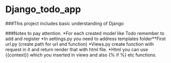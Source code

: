 # Django_todo_app
###This project includes basic understanding of Django 

###Notes to pay attention.
*For each created model like Todo remember to add and register 
*In settings.py you need to address templates folder**First url.py (create path for url and function) 
*Views.py create function with request in it and return render that with html file.
*Html you can use {{context}} which you inserted in views and also {% if %} etc functions.
